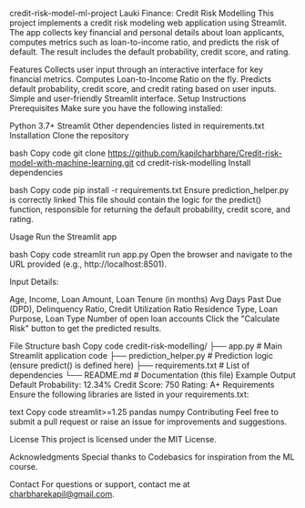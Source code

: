 credit-risk-model-ml-project
Lauki Finance: Credit Risk Modelling
This project implements a credit risk modeling web application using Streamlit. The app collects key financial and personal details about loan applicants, computes metrics such as loan-to-income ratio, and predicts the risk of default. The result includes the default probability, credit score, and rating.

Features
Collects user input through an interactive interface for key financial metrics.
Computes Loan-to-Income Ratio on the fly.
Predicts default probability, credit score, and credit rating based on user inputs.
Simple and user-friendly Streamlit interface.
Setup Instructions
Prerequisites
Make sure you have the following installed:

Python 3.7+
Streamlit
Other dependencies listed in requirements.txt
Installation
Clone the repository

bash
Copy code
git clone https://github.com/kapilcharbhare/Credit-risk-model-with-machine-learning.git
cd credit-risk-modelling
Install dependencies

bash
Copy code
pip install -r requirements.txt
Ensure prediction_helper.py is correctly linked
This file should contain the logic for the predict() function, responsible for returning the default probability, credit score, and rating.

Usage
Run the Streamlit app

bash
Copy code
streamlit run app.py
Open the browser and navigate to the URL provided (e.g., http://localhost:8501).

Input Details:

Age, Income, Loan Amount, Loan Tenure (in months)
Avg Days Past Due (DPD), Delinquency Ratio, Credit Utilization Ratio
Residence Type, Loan Purpose, Loan Type
Number of open loan accounts
Click the "Calculate Risk" button to get the predicted results.

File Structure
bash
Copy code
credit-risk-modelling/
├── app.py                   # Main Streamlit application code
├── prediction_helper.py     # Prediction logic (ensure predict() is defined here)
├── requirements.txt         # List of dependencies
└── README.md                # Documentation (this file)
Example Output
Default Probability: 12.34%
Credit Score: 750
Rating: A+
Requirements
Ensure the following libraries are listed in your requirements.txt:

text
Copy code
streamlit>=1.25
pandas
numpy
Contributing
Feel free to submit a pull request or raise an issue for improvements and suggestions.

License
This project is licensed under the MIT License.

Acknowledgments
Special thanks to Codebasics for inspiration from the ML course.

Contact
For questions or support, contact me at charbharekapil@gmail.com.
